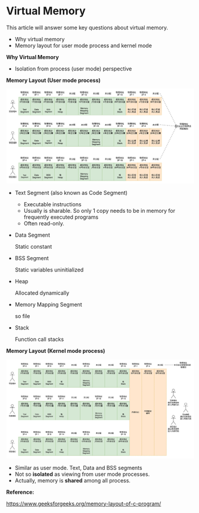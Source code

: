 # Virtual Memory

This article will answer some key questions about virtual memory.
  * Why virtual memory
  * Memory layout for user mode process and kernel mode

**Why Virtual Memory**
  * Isolation from process (user mode) perspective

**Memory Layout (User mode process)**

  ![user_layout][layout_1]

  * Text Segment (also known as Code Segment)
 
    * Executable instructions
    * Usually is sharable. So only 1 copy needs to be in memory for frequently executed programs
    * Often read-only.

  * Data Segment
  
    Static constant 

  * BSS Segment
   
    Static variables uninitialized 

  * Heap

    Allocated dynamically

  * Memory Mapping Segment

    so file

  * Stack

    Function call stacks


**Memory Layout (Kernel mode process)**

  ![kernel_layout][layout_2]

  * Similar as user mode. Text, Data and BSS segments
  * Not so **isolated** as viewing from user mode processes.
  * Actually, memory is **shared** among all process.


[layout_1]: ../img/memory_1.jpeg
[layout_2]: ../img/memory_2.jpeg

**Reference:**

https://www.geeksforgeeks.org/memory-layout-of-c-program/
